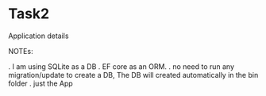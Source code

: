 # Task2

Application details 

NOTEs: 

. I am using SQLite as a DB
. EF core as an ORM.
. no need to run any migration/update to create a DB, The DB will created automatically in the bin folder
. just the App